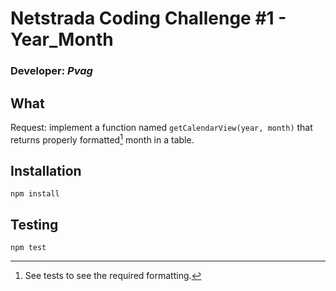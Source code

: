 # Netstrada Coding Challenge \#1 - Year_Month

### Developer: _Pvag_

## What
Request: implement a function named `getCalendarView(year, month)` that returns properly formatted[^format] month in a table.

[^format]: See tests to see the required formatting.

## Installation
`npm install`

## Testing
`npm test`